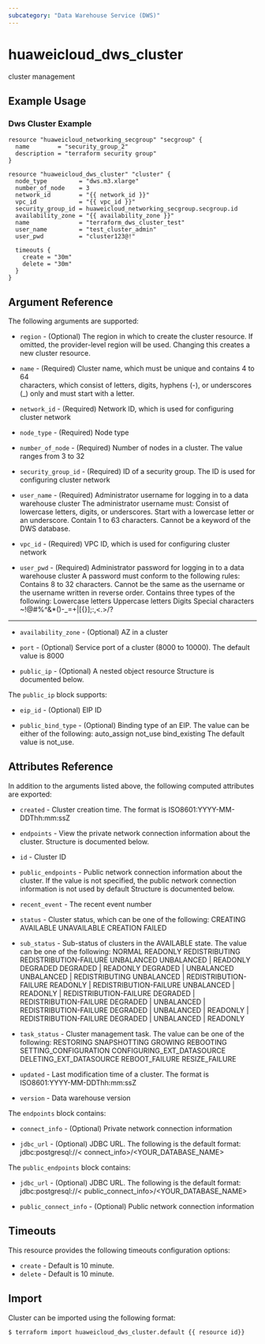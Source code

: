 ```yaml
---
subcategory: "Data Warehouse Service (DWS)"
---
```


# huaweicloud\_dws\_cluster

cluster management

## Example Usage

### Dws Cluster Example

```hcl
resource "huaweicloud_networking_secgroup" "secgroup" {
  name        = "security_group_2"
  description = "terraform security group"
}

resource "huaweicloud_dws_cluster" "cluster" {
  node_type         = "dws.m3.xlarge"
  number_of_node    = 3
  network_id        = "{{ network_id }}"
  vpc_id            = "{{ vpc_id }}"
  security_group_id = huaweicloud_networking_secgroup.secgroup.id
  availability_zone = "{{ availability_zone }}"
  name              = "terraform_dws_cluster_test"
  user_name         = "test_cluster_admin"
  user_pwd          = "cluster123@!"

  timeouts {
    create = "30m"
    delete = "30m"
  }
}
```

## Argument Reference

The following arguments are supported:

* `region` - (Optional) The region in which to create the cluster resource. If omitted, the provider-level region will be used. Changing this creates a new cluster resource.

* `name` -
  (Required)
  Cluster name, which must be unique and contains 4 to 64    
  characters, which consist of letters, digits, hyphens (-), or
  underscores         (_) only and must start with a letter.

* `network_id` -
  (Required)
  Network ID, which is used for configuring cluster     network

* `node_type` -
  (Required)
  Node type

* `number_of_node` -
  (Required)
  Number of nodes in a cluster. The value ranges     from 3 to 32

* `security_group_id` -
  (Required)
  ID of a security group. The ID is used for     configuring cluster
  network

* `user_name` -
  (Required)
  Administrator username for logging in to a data warehouse cluster The
  administrator username must:  Consist of lowercase letters, digits,
  or underscores.  Start with a lowercase letter or an underscore. 
  Contain 1 to 63 characters.  Cannot be a keyword of the DWS database.

* `vpc_id` -
  (Required)
  VPC ID, which is used for configuring cluster network

* `user_pwd` -
  (Required)
  Administrator password for logging in to a data warehouse cluster  A
  password must conform to the following rules:  Contains 8 to 32
  characters.  Cannot be the same as the username or the username
  written in reverse order.  Contains three types of the following: 
  Lowercase letters  Uppercase letters  Digits  Special characters
  ~!@#%^&*()-_=+|[{}];:,<.>/?

- - -

* `availability_zone` -
  (Optional)
  AZ in a cluster

* `port` -
  (Optional)
  Service port of a cluster (8000 to 10000). The default     value is
  8000

* `public_ip` -
  (Optional)
  A nested object resource Structure is documented below.

The `public_ip` block supports:

* `eip_id` -
  (Optional)
  EIP ID

* `public_bind_type` -
  (Optional)
  Binding type of an EIP. The value can be either of the following:
   auto_assign  not_use  bind_existing  The default value is
  not_use.

## Attributes Reference

In addition to the arguments listed above, the following computed attributes are exported:

* `created` -
  Cluster creation time. The format is     ISO8601:YYYY-MM-DDThh:mm:ssZ

* `endpoints` -
  View the private network connection information about the    
  cluster. Structure is documented below.

* `id` -
  Cluster ID

* `public_endpoints` -
  Public network connection information about the cluster.     If the
  value is not specified, the public network connection information is 
         not used by default Structure is documented below.

* `recent_event` -
  The recent event number

* `status` -
  Cluster status, which can be one of the following:  CREATING 
  AVAILABLE  UNAVAILABLE  CREATION FAILED

* `sub_status` -
  Sub-status of clusters in the AVAILABLE state. The value can be one
  of the following:  NORMAL  READONLY  REDISTRIBUTING 
  REDISTRIBUTION-FAILURE  UNBALANCED  UNBALANCED | READONLY  DEGRADED 
  DEGRADED | READONLY  DEGRADED | UNBALANCED  UNBALANCED |
  REDISTRIBUTING  UNBALANCED | REDISTRIBUTION-FAILURE  READONLY |
  REDISTRIBUTION-FAILURE  UNBALANCED | READONLY |
  REDISTRIBUTION-FAILURE  DEGRADED | REDISTRIBUTION-FAILURE  DEGRADED |
  UNBALANCED | REDISTRIBUTION-FAILURE  DEGRADED | UNBALANCED | READONLY
  | REDISTRIBUTION-FAILURE  DEGRADED | UNBALANCED | READONLY

* `task_status` -
  Cluster management task. The value can be one of the following: 
  RESTORING  SNAPSHOTTING  GROWING  REBOOTING  SETTING_CONFIGURATION 
  CONFIGURING_EXT_DATASOURCE  DELETING_EXT_DATASOURCE  REBOOT_FAILURE 
  RESIZE_FAILURE

* `updated` -
  Last modification time of a cluster. The format is    
  ISO8601:YYYY-MM-DDThh:mm:ssZ

* `version` -
  Data warehouse version

The `endpoints` block contains:

* `connect_info` -
  (Optional)
  Private network connection information

* `jdbc_url` -
  (Optional)
  JDBC URL. The following is the default format:             
  jdbc:postgresql://< connect_info>/<YOUR_DATABASE_NAME>

The `public_endpoints` block contains:

* `jdbc_url` -
  (Optional)
  JDBC URL. The following is the default format:             
  jdbc:postgresql://< public_connect_info>/<YOUR_DATABASE_NAME>

* `public_connect_info` -
  (Optional)
  Public network connection information

## Timeouts
This resource provides the following timeouts configuration options:
- `create` - Default is 10 minute.
- `delete` - Default is 10 minute.

## Import

Cluster can be imported using the following format:

```
$ terraform import huaweicloud_dws_cluster.default {{ resource id}}
```
